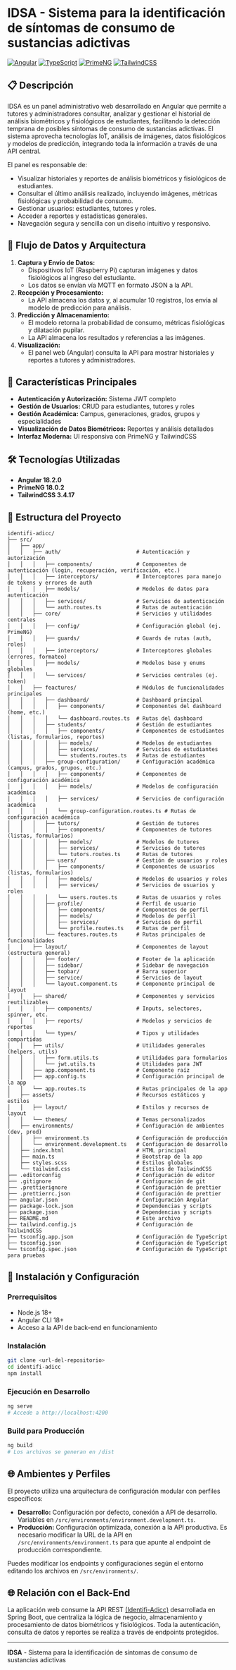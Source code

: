 # IDSA - Sistema para la identificación de síntomas de consumo de sustancias adictivas

[![Angular](https://img.shields.io/badge/Angular-18.2.0-red.svg)](https://angular.io/)
[![TypeScript](https://img.shields.io/badge/TypeScript-5.5.2-blue.svg)](https://www.typescriptlang.org/)
[![PrimeNG](https://img.shields.io/badge/PrimeNG-18.0.2-green.svg)](https://www.primefaces.org/primeng/)
[![TailwindCSS](https://img.shields.io/badge/TailwindCSS-3.4.17-blue.svg)](https://tailwindcss.com/)

## 📋 Descripción

IDSA es un panel administrativo web desarrollado en Angular que permite a tutores y administradores consultar, analizar y gestionar el historial de análisis biométricos y fisiológicos de estudiantes, facilitando la detección temprana de posibles síntomas de consumo de sustancias adictivas. El sistema aprovecha tecnologías IoT, análisis de imágenes, datos fisiológicos y modelos de predicción, integrando toda la información a través de una API central.

El panel es responsable de:

- Visualizar historiales y reportes de análisis biométricos y fisiológicos de estudiantes.
- Consultar el último análisis realizado, incluyendo imágenes, métricas fisiológicas y probabilidad de consumo.
- Gestionar usuarios: estudiantes, tutores y roles.
- Acceder a reportes y estadísticas generales.
- Navegación segura y sencilla con un diseño intuitivo y responsivo.

## 🔄 Flujo de Datos y Arquitectura

1. **Captura y Envío de Datos:**
   - Dispositivos IoT (Raspberry Pi) capturan imágenes y datos fisiológicos al ingreso del estudiante.
   - Los datos se envían vía MQTT en formato JSON a la API.
2. **Recepción y Procesamiento:**
   - La API almacena los datos y, al acumular 10 registros, los envía al modelo de predicción para análisis.
3. **Predicción y Almacenamiento:**
   - El modelo retorna la probabilidad de consumo, métricas fisiológicas y dilatación pupilar.
   - La API almacena los resultados y referencias a las imágenes.
4. **Visualización:**
   - El panel web (Angular) consulta la API para mostrar historiales y reportes a tutores y administradores.

## 🚀 Características Principales

- **Autenticación y Autorización:** Sistema JWT completo
- **Gestión de Usuarios:** CRUD para estudiantes, tutores y roles
- **Gestión Académica:** Campus, generaciones, grados, grupos y especialidades
- **Visualización de Datos Biométricos:** Reportes y análisis detallados
- **Interfaz Moderna:** UI responsiva con PrimeNG y TailwindCSS

## 🛠️ Tecnologías Utilizadas

- **Angular 18.2.0**
- **PrimeNG 18.0.2**
- **TailwindCSS 3.4.17**

## 📁 Estructura del Proyecto

```
identifi-adicc/
├── src/
│   ├── app/
│   │   ├── auth/                        # Autenticación y autorización
│   │   │   ├── components/              # Componentes de autenticación (login, recuperación, verificación, etc.)
│   │   │   ├── interceptors/            # Interceptores para manejo de tokens y errores de auth
│   │   │   ├── models/                  # Modelos de datos para autenticación
│   │   │   ├── services/                # Servicios de autenticación
│   │   │   └── auth.routes.ts           # Rutas de autenticación
│   │   ├── core/                        # Servicios y utilidades centrales
│   │   │   ├── config/                  # Configuración global (ej. PrimeNG)
│   │   │   ├── guards/                  # Guards de rutas (auth, roles)
│   │   │   ├── interceptors/            # Interceptores globales (errores, formateo)
│   │   │   ├── models/                  # Modelos base y enums globales
│   │   │   └── services/                # Servicios centrales (ej. token)
│   │   ├── feactures/                   # Módulos de funcionalidades principales
│   │   │   ├── dashboard/               # Dashboard principal
│   │   │   │   ├── components/          # Componentes del dashboard (home, etc.)
│   │   │   │   └── dashboard.routes.ts  # Rutas del dashboard
│   │   │   ├── students/                # Gestión de estudiantes
│   │   │   │   ├── components/          # Componentes de estudiantes (listas, formularios, reportes)
│   │   │   │   ├── models/              # Modelos de estudiantes
│   │   │   │   ├── services/            # Servicios de estudiantes
│   │   │   │   └── students.routes.ts   # Rutas de estudiantes
│   │   │   ├── group-configuration/     # Configuración académica (campus, grados, grupos, etc.)
│   │   │   │   ├── components/          # Componentes de configuración académica
│   │   │   │   ├── models/              # Modelos de configuración académica
│   │   │   │   ├── services/            # Servicios de configuración académica
│   │   │   │   └── group-configuration.routes.ts # Rutas de configuración académica
│   │   │   ├── tutors/                  # Gestión de tutores
│   │   │   │   ├── components/          # Componentes de tutores (listas, formularios)
│   │   │   │   ├── models/              # Modelos de tutores
│   │   │   │   ├── services/            # Servicios de tutores
│   │   │   │   └── tutors.routes.ts     # Rutas de tutores
│   │   │   ├── users/                   # Gestión de usuarios y roles
│   │   │   │   ├── components/          # Componentes de usuarios (listas, formularios)
│   │   │   │   ├── models/              # Modelos de usuarios y roles
│   │   │   │   ├── services/            # Servicios de usuarios y roles
│   │   │   │   └── users.routes.ts      # Rutas de usuarios y roles
│   │   │   ├── profile/                 # Perfil de usuario
│   │   │   │   ├── components/          # Componentes de perfil
│   │   │   │   ├── models/              # Modelos de perfil
│   │   │   │   ├── services/            # Servicios de perfil
│   │   │   │   └── profile.routes.ts    # Rutas de perfil
│   │   │   └── feactures.routes.ts      # Rutas principales de funcionalidades
│   │   ├── layout/                      # Componentes de layout (estructura general)
│   │   │   ├── footer/                  # Footer de la aplicación
│   │   │   ├── sidebar/                 # Sidebar de navegación
│   │   │   ├── topbar/                  # Barra superior
│   │   │   ├── service/                 # Servicios de layout
│   │   │   └── layout.component.ts      # Componente principal de layout
│   │   ├── shared/                      # Componentes y servicios reutilizables
│   │   │   ├── components/              # Inputs, selectores, spinner, etc.
│   │   │   ├── reports/                 # Modelos y servicios de reportes
│   │   │   └── types/                   # Tipos y utilidades compartidas
│   │   ├── utils/                       # Utilidades generales (helpers, utils)
│   │   │   ├── form.utils.ts            # Utilidades para formularios
│   │   │   └── jwt.utils.ts             # Utilidades para JWT
│   │   ├── app.component.ts             # Componente raíz
│   │   ├── app.config.ts                # Configuración principal de la app
│   │   └── app.routes.ts                # Rutas principales de la app
│   ├── assets/                          # Recursos estáticos y estilos
│   │   ├── layout/                      # Estilos y recursos de layout
│   │   └── themes/                      # Temas personalizados
│   ├── environments/                    # Configuración de ambientes (dev, prod)
│   │   ├── environment.ts               # Configuración de producción
│   │   └── environment.development.ts   # Configuración de desarrollo
│   ├── index.html                       # HTML principal
│   ├── main.ts                          # Bootstrap de la app
│   ├── styles.scss                      # Estilos globales
│   └── tailwind.css                     # Estilos de TailwindCSS
├── .editorconfig                        # Configuración de editor
├── .gitignore                           # Configuración de git
├── .prettierignore                      # Configuración de prettier
├── .prettierrc.json                     # Configuración de prettier
├── angular.json                         # Configuración Angular
├── package-lock.json                    # Dependencias y scripts
├── package.json                         # Dependencias y scripts
├── README.md                            # Este archivo
├── tailwind.config.js                   # Configuración de TailwindCSS
├── tsconfig.app.json                    # Configuración de TypeScript
├── tsconfig.json                        # Configuración de TypeScript
└── tsconfig.spec.json                   # Configuración de TypeScript para pruebas
```

## 🚀 Instalación y Configuración

### Prerrequisitos

- Node.js 18+
- Angular CLI 18+
- Acceso a la API de back-end en funcionamiento

### Instalación

```bash
git clone <url-del-repositorio>
cd identifi-adicc
npm install
```

### Ejecución en Desarrollo

```bash
ng serve
# Accede a http://localhost:4200
```

### Build para Producción

```bash
ng build
# Los archivos se generan en /dist
```

## 🌐 Ambientes y Perfiles

El proyecto utiliza una arquitectura de configuración modular con perfiles específicos:

- **Desarrollo:** Configuración por defecto, conexión a API de desarrollo. Variables en `/src/environments/environment.development.ts`.
- **Producción:** Configuración optimizada, conexión a la API productiva. Es necesario modificar la URL de la API en `/src/environments/environment.ts` para que apunte al endpoint de producción correspondiente.

Puedes modificar los endpoints y configuraciones según el entorno editando los archivos en `/src/environments/`.

## 🌐 Relación con el Back-End

La aplicación web consume la API REST [(Identifi-Adicc)](https://github.com/Caballero-dev/backend-identifi-adicc) desarrollada en Spring Boot, que centraliza la lógica de negocio, almacenamiento y procesamiento de datos biométricos y fisiológicos. Toda la autenticación, consulta de datos y reportes se realiza a través de endpoints protegidos.

---

**IDSA** - Sistema para la identificación de síntomas de consumo de sustancias adictivas
